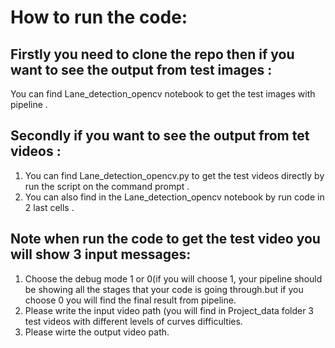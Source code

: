 # How to run the code:
## Firstly you need to clone the repo then if you want to see the output from test images :<br>
  You can find Lane_detection_opencv notebook to get the test images with pipeline .
## Secondly if you want to see the output from tet videos :<br>
 1. You can find Lane_detection_opencv.py to get the test videos directly by run the script on the command prompt .<br>
 2. You can also find in the Lane_detection_opencv notebook by run code in 2 last cells .<br>
 ## Note when run the code to get the test video you will show 3 input messages:<br>
 1. Choose the debug mode 1 or 0(if you will choose 1, your pipeline should be showing all the stages that your code is 
going through.but if you choose 0 you will find the final result from pipeline.<br>
 2. Please write the input video path (you will find in Project_data folder 3 test videos with different levels of curves difficulties.
 3. Please wirte the output video path.

